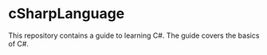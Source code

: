 # cSharpLanguage
This repository contains a guide to learning C#. The guide covers the basics of C#.
